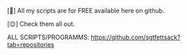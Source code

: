 
[🐍] All my scripts are for FREE available here on github.

[😉] Check them all out.

ALL SCRIPTS/PROGRAMMS: https://github.com/sgtfettsack?tab=repositories
